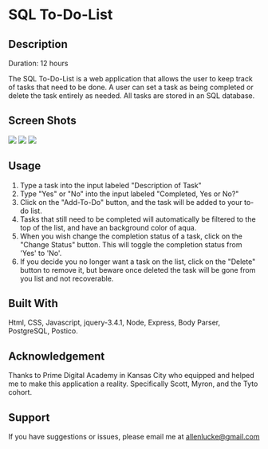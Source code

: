 # SQL To-Do-List

## Description
Duration: 12 hours

The SQL To-Do-List is a web application that allows the user to keep track of tasks that need to be done. A user can set a task as being completed or delete the task entirely as needed. All tasks are stored in an SQL database.

## Screen Shots
![](images/to_do_pic1.png)
![](images/to_do_pic2.png)
![](images/to_do_pic3.png)

## Usage
1. Type a task into the input labeled "Description of Task"
2. Type "Yes" or "No" into the input labeled "Completed, Yes or No?"
3. Click on the "Add-To-Do" button, and the task will be added to your to-do list.
4. Tasks that still need to be completed will automatically be filtered to the top of the list, and have an background color of aqua.
5. When you wish change the completion status of a task, click on the "Change Status" button. This will toggle the completion status from 'Yes' to 'No'.
6. If you decide you no longer want a task on the list, click on the "Delete" button to remove it, but beware once deleted the task will be gone from you list and not recoverable.

## Built With
Html, CSS, Javascript, jquery-3.4.1, Node, Express, Body Parser, PostgreSQL, Postico.

## Acknowledgement
Thanks to Prime Digital Academy in Kansas City who equipped and helped me to make this application a reality. Specifically Scott, Myron, and the Tyto cohort.

## Support
If you have suggestions or issues, please email me at allenlucke@gmail.com

